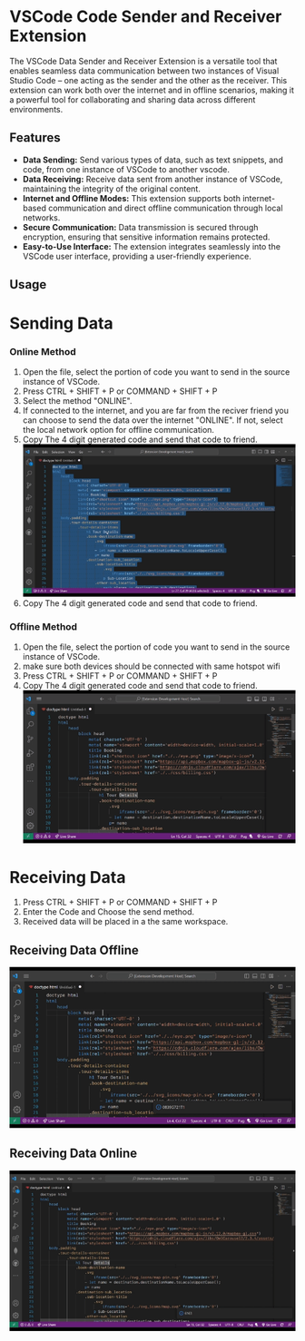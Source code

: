 # VSCode Code Sender and Receiver Extension

The VSCode Data Sender and Receiver Extension is a versatile tool that enables seamless data communication between two instances of Visual Studio Code – one acting as the sender and the other as the receiver. This extension can work both over the internet and in offline scenarios, making it a powerful tool for collaborating and sharing data across different environments.

## Features

- **Data Sending:** Send various types of data, such as text snippets, and code, from one instance of VSCode to another vscode.
- **Data Receiving:** Receive data sent from another instance of VSCode, maintaining the integrity of the original content.
- **Internet and Offline Modes:** This extension supports both internet-based communication and direct offline communication through local networks.
- **Secure Communication:** Data transmission is secured through encryption, ensuring that sensitive information remains protected.
- **Easy-to-Use Interface:** The extension integrates seamlessly into the VSCode user interface, providing a user-friendly experience.

## Usage

# Sending Data

### Online Method

1. Open the file, select the portion of code you want to send in the source instance of VSCode.
2. Press CTRL + SHIFT + P or COMMAND + SHIFT + P
3. Select the method "ONLINE".
4. If connected to the internet, and you are far from the reciver friend you can choose to send the data over the internet "ONLINE". If not, select the local network option for offline communication.
5. Copy The 4 digit generated code and send that code to friend.
![Animated GIF](./media/clip/send_code_online.gif)
5. Copy The 4 digit generated code and send that code to friend.

### Offline Method

1. Open the file, select the portion of code you want to send in the source instance of VSCode.
2. make sure both devices should be connected with same hotspot wifi
3. Press CTRL + SHIFT + P or COMMAND + SHIFT + P
4. Copy The 4 digit generated code and send that code to friend.
![Animated GIF](./media/clip/send_code.gif)

# Receiving Data

1. Press CTRL + SHIFT + P or COMMAND + SHIFT + P
2. Enter the Code and Choose the send method.
4. Received data will be placed in a the same workspace.

## Receiving Data Offline
![Animated GIF](./media/clip/recive_code.gif)

## Receiving Data Online
![Animated GIF](./media/clip/recive_code_online.gif)
